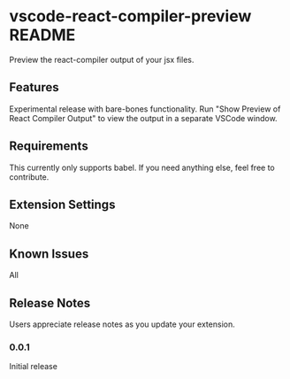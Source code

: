 # vscode-react-compiler-preview README

Preview the react-compiler output of your jsx files.

## Features

Experimental release with bare-bones functionality.
Run "Show Preview of React Compiler Output" to view the output in a separate VSCode window.

## Requirements

This currently only supports babel.
If you need anything else, feel free to contribute.

## Extension Settings

None

## Known Issues

All

## Release Notes

Users appreciate release notes as you update your extension.

### 0.0.1

Initial release
